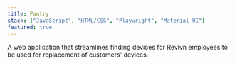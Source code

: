 ```yaml
---
title: Pantry
stack: ["JavaScript", "HTML/CSS", "Playwright", "Material UI"]
featured: true
---
```


A web application that streamlines finding devices for Revivn employees to be used for replacement of customers' devices.